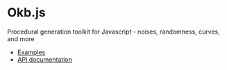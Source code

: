 # Okb.js
Procedural generation toolkit for Javascript - noises, randomness, curves, and more

- [Examples](./docs/examples)
- [API documentation](./docs/api)